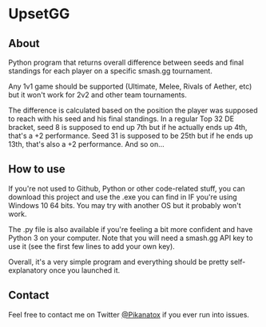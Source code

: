 # UpsetGG
## About
Python program that returns overall difference between seeds and final standings for each player on a specific smash.gg tournament.

Any 1v1 game should be supported (Ultimate, Melee, Rivals of Aether, etc) but it won't work for 2v2 and other team tournaments.

The difference is calculated based on the position the player was supposed to reach with his seed and his final standings. In a regular Top 32 DE bracket, seed 8 is supposed to end up 7th but if he actually ends up 4th, that's a +2 performance. Seed 31 is supposed to be 25th but if he ends up 13th, that's also a  +2 performance. And so on...

## How to use
If you're not used to Github, Python or other code-related stuff, you can download this project and use the .exe you can find in IF you're using Windows 10 64 bits. You may try with another OS but it probably won't work.

The .py file is also available if you're feeling a bit more confident and have Python 3 on your computer. Note that you will need a smash.gg API key to use it (see the first few lines to add your own key).

Overall, it's a very simple program and everything should be pretty self-explanatory once you launched it.

## Contact
Feel free to contact me on Twitter [@Pikanatox](https://twitter.com/Pikanatox) if you ever run into issues.
